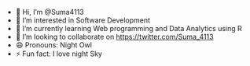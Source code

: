 - 👋 Hi, I’m @Suma4113
- 👀 I’m interested in Software Development
- 🌱 I’m currently learning Web programming and Data Analytics using R
- 💞️ I’m looking to collaborate on https://twitter.com/Suma_4113
- 😄 Pronouns: Night Owl
- ⚡ Fun fact: I love night Sky

<!---
Suma4113/Suma4113 is a ✨ special ✨ repository because its `README.md` (this file) appears on your GitHub profile.
You can click the Preview link to take a look at your changes.
--->
